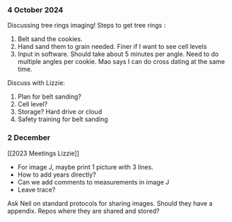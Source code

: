 ### 4 October 2024
Discussing tree rings imaging!
Steps to get tree rings :
1. Belt sand the cookies.
2. Hand sand them to grain needed. Finer if I want to see cell levels
3. Input in software. Should take about 5 minutes per angle. Need to do multiple angles per cookie. Mao says I can do cross dating at the same time. 

Discuss with Lizzie:
1. Plan for belt sanding?
2. Cell level?
3. Storage? Hard drive or cloud
4. Safety training for belt sanding

### 2 December 
[[2023 Meetings Lizzie]]
- For image J, maybe print 1 picture with 3 lines. 
- How to add years directly? 
- Can we add comments to measurements in image J
- Leave trace?

Ask Neil on standard protocols for sharing images. Should they have a appendix. Repos where they are shared and stored?
